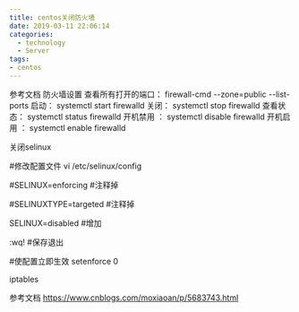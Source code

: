 ```yaml
---
title: centos关闭防火墙
date: 2019-03-11 22:06:14
categories:
  - technology
  - Server
tags: 
- centos
---
```

参考文档
防火墙设置
查看所有打开的端口： firewall-cmd --zone=public --list-ports
启动： systemctl start firewalld
关闭： systemctl stop firewalld
查看状态： systemctl status firewalld 
开机禁用  ： systemctl disable firewalld
开机启用  ： systemctl enable firewalld




关闭selinux

#修改配置文件 vi /etc/selinux/config

#SELINUX=enforcing #注释掉

#SELINUXTYPE=targeted #注释掉

SELINUX=disabled #增加

:wq! #保存退出

#使配置立即生效 setenforce 0

iptables

参考文档
https://www.cnblogs.com/moxiaoan/p/5683743.html